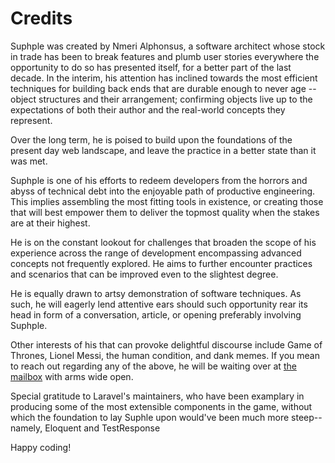 # Credits

Suphple was created by Nmeri Alphonsus, a software architect whose stock in trade has been to break features and plumb user stories everywhere the opportunity to do so has presented itself, for a better part of the last decade. In the interim, his attention has inclined towards the most efficient techniques for building back ends that are durable enough to never age -- object structures and their arrangement; confirming objects live up to the expectations of both their author and the real-world concepts they represent.

Over the long term, he is poised to build upon the foundations of the present day web landscape, and leave the practice in a better state than it was met.

Suphple is one of his efforts to redeem developers from the horrors and abyss of technical debt into the enjoyable path of productive engineering. This implies assembling the most fitting tools in existence, or creating those that will best empower them to deliver the topmost quality when the stakes are at their highest.

He is on the constant lookout for challenges that broaden the scope of his experience across the range of development encompassing advanced concepts not frequently explored. He aims to further encounter practices and scenarios that can be improved even to the slightest degree.

He is equally drawn to artsy demonstration of software techniques. As such, he will eagerly lend attentive ears should such opportunity rear its head in form of a conversation, article, or opening preferably involving Suphple.

Other interests of his that can provoke delightful discourse include Game of Thrones, Lionel Messi, the human condition, and dank memes. If you mean to reach out regarding any of the above, he will be waiting over at [the mailbox](mailto:vainglories17@gmail.com) with arms wide open. <!-- Or, if you're one of the cool kids, you can ping him on Twitter instead. -->

Special gratitude to Laravel's maintainers, who have been examplary in  producing some of the most extensible components in the game, without which the foundation to lay Suphle upon would've been much more steep--namely, Eloquent and TestResponse

Happy coding!